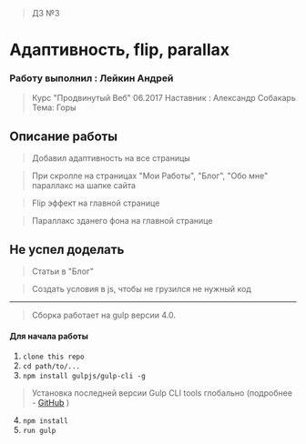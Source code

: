 > ДЗ №3

# Адаптивность, flip, parallax


### Работу выполнил : Лейкин Андрей

>Курс "Продвинутый Веб" 06.2017
>Наставник : Александр Собакарь
>Тема: Горы

## Описание работы
> Добавил адаптивность на все страницы

>При скролле на страницах "Мои Работы", "Блог", "Обо мне" параллакс на шапке сайта

>Flip эффект на главной странице

> Параллакс зданего фона на главной странице


## Не успел доделать
> Cтатьи в "Блог"

> Создать условия в js, чтобы не грузился не нужный код
***


> Сборка работает на gulp версии 4.0. 
#### Для начала работы

1. ```clone this repo```
2. ```cd path/to/...```
3. ```npm install gulpjs/gulp-cli -g```  
> Установка последней версии Gulp CLI tools глобально (подробнее - [GitHub](https://github.com/gulpjs/gulp/blob/4.0/docs/getting-started.md) )

4. ```npm install```
6. ```run gulp``` 

